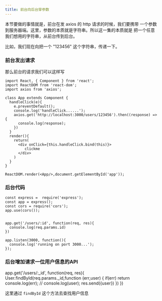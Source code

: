 ```yaml
---
title: 前台向后台穿参数
---
```


本节要做的事情就是，前台在发 axios 的 http 请求的时候，我们要携带
一个参数到服务器端。这里，参数的本质就是字符串。所以这一集的本质就是
把一个任意我们想用的字符串，从前台传到后台。

比如，我们现在向把一个 "123456" 这个字符串，传递一下。

### 前台发出请求

那么前台的请求我们可以这样写

```
import React, { Component } from 'react';
import ReactDOM from 'react-dom';
import axios from 'axios';

class App extends Component {
  handleClick(e){
    e.preventDefault();
    console.log('handleClick......');
    axios.get('http://localhost:3000/users/123456').then((response) => {
      console.log(response);
    })
  }
  render(){
    return(
      <div onClick={this.handleClick.bind(this)}>
         clickme
      </div>
    )
  }
}

ReactDOM.render(<App/>,document.getElementById('app'));
```






### 后台代码

```
const express =  require('express');
const app = express();
const cors = require('cors');
app.use(cors());


app.get('/users/:id', function(req, res){
  console.log(req.params.id)
})

app.listen(3000, function(){
  console.log('running on port 3000...');
});
```















### 后台增加请求一位用户信息的API

app.get('/users/:_id', function(req, res){
  User.findById(req.params._id,function (err,user) {
    if(err) return console.log(err);
    // console.log(user);
    res.send({user})
  })
})

这里通过 `findById` 这个方法去查找用户信息
